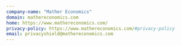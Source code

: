 ```yaml
---
company-name: "Mather Economics"
domain: mathereconomics.com
home: https://www.mathereconomics.com/
privacy-policy: https://www.mathereconomics.com/#privacy-policy
email: privacyshield@mathereconomics.com
---
```




